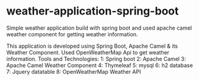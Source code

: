 # weather-application-spring-boot
Simple weather application build with spring boot and used apache camel weather component for getting weather information.

This application is developed using Spring Boot, Apache Camel & its Weather Component. Used OpenWeatherMap Api to get weather information.
Tools and Technologies:
 1: Spring boot
 2: Apache Camel
 3: Apache Camel Weather Component
 4: Thymeleaf 
 5: mysql
 6: h2 database
 7: Jquery datatable
 8: OpenWeatherMap Weather API
 
 

